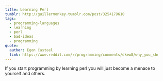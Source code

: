 ```yaml
---
title: Learning Perl
tumblr: http://guillermonkey.tumblr.com/post/3254179610
tags:
  - programming-languages
  - learning
  - perl
  - bad-ideas
  - programming
quote:
  author: Egon Casteel
  link: https://www.reddit.com/r/programming/comments/dkew8/why_you_should_know_just_a_little_bit_of_awk/c10vlkq
---
```


If you start programming by learning perl you will just become a menace to yourself and others.
